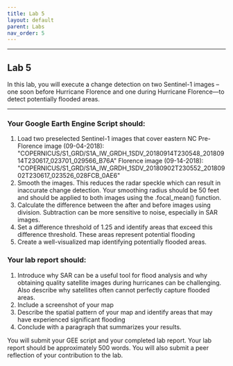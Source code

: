 ```yaml
---
title: Lab 5
layout: default
parent: Labs
nav_order: 5
---
```


<style>
div.blue { background-color:#e0f0ff; padding: 10px 10px 3px 10px;}
</style>

------------------------------------------------------------------------
## Lab 5

In this lab, you will execute a change detection on two Sentinel-1 images – one soon before 
Hurricane Florence and one during Hurricane Florence—to detect potentially flooded areas. 

------------------------------------------------------------------------
### Your Google Earth Engine Script should:
1.	Load two preselected Sentinel-1 images that cover eastern NC
Pre-Florence image (09-04-2018): "COPERNICUS/S1_GRD/S1A_IW_GRDH_1SDV_20180914T230548_20180914T230617_023701_029566_B76A"
Florence image (09-14-2018):
"COPERNICUS/S1_GRD/S1A_IW_GRDH_1SDV_20180902T230552_20180902T230617_023526_028FCB_0AE6"
2.	Smooth the images. This reduces the radar speckle which can result in inaccurate change detection. Your smoothing radius should be 50 feet and should be applied to both images using the .focal_mean() function.
3.	Calculate the difference between the after and before images using division. Subtraction can be more sensitive to noise, especially in SAR images. 
4.	Set a difference threshold of 1.25 and identify areas that exceed this difference threshold. These areas represent potential flooding
5.	Create a well-visualized map identifying potentially flooded areas. 


### Your lab report should:
1.	Introduce why SAR can be a useful tool for flood analysis and why obtaining quality satellite images during hurricanes can be challenging. Also describe why satellites often cannot perfectly capture flooded areas. 
2.	Include a screenshot of your map
3.	Describe the spatial pattern of your map and identify areas that may have experienced significant flooding
4.	Conclude with a paragraph that summarizes your results. 
 

You will submit your GEE script and your completed lab report. Your lab report should be approximately 500 words. You will also submit a peer reflection of your contribution to the lab. 
